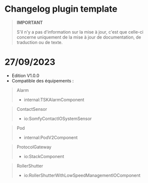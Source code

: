 # Changelog plugin template

>**IMPORTANT**
>
>S'il n'y a pas d'information sur la mise à jour, c'est que celle-ci concerne uniquement de la mise à jour de documentation, de traduction ou de texte.

# 27/09/2023

- Edition V1.0.0
- Compatible des équipements :
> Alarm
>- internal:TSKAlarmComponent

> ContactSensor
>- io:SomfyContactIOSystemSensor

> Pod
>- internal:PodV2Component

> ProtocolGateway
>- io:StackComponent

> RollerShutter
>- io:RollerShutterWithLowSpeedManagementIOComponent
